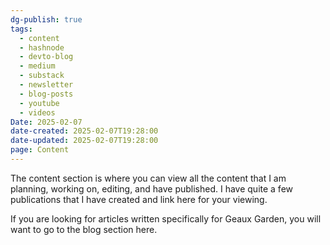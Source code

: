 ```yaml
---
dg-publish: true
tags:
  - content
  - hashnode
  - devto-blog
  - medium
  - substack
  - newsletter
  - blog-posts
  - youtube
  - videos
Date: 2025-02-07
date-created: 2025-02-07T19:28:00
date-updated: 2025-02-07T19:28:00
page: Content
---
```

The content section is where you can view all the content that I am planning, working on, editing, and have published. I have quite a few publications that I have created and link here for your viewing.

If you are looking for articles written specifically for Geaux Garden, you will want to go to the blog section here.